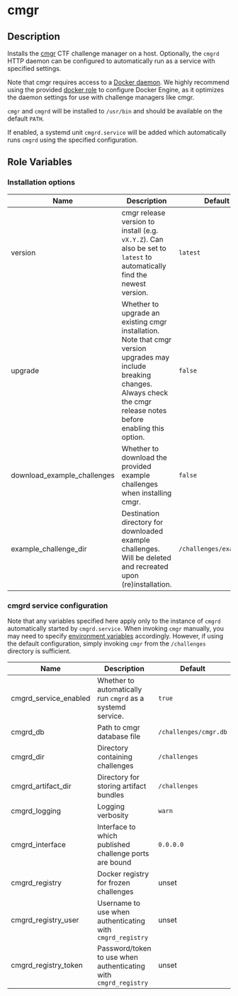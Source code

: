 # cmgr

## Description

Installs the [cmgr](https://github.com/ArmyCyberInstitute/cmgr) CTF challenge manager on a host.
Optionally, the `cmgrd` HTTP daemon can be configured to automatically run as a service with
specified settings.

Note that cmgr requires access to a [Docker
daemon](https://docs.docker.com/get-started/overview/#the-docker-daemon). We highly recommend using
the provided [docker role](../docker/README.md) to configure Docker Engine, as it optimizes the
daemon settings for use with challenge managers like cmgr.

`cmgr` and `cmgrd` will be installed to `/usr/bin` and should be available on the default `PATH`.

If enabled, a systemd unit `cmgrd.service` will be added which automatically runs `cmgrd` using the
specified configuration.

## Role Variables

### Installation options

| Name | Description | Default |
| --- | --- | --- |
| version | cmgr release version to install (e.g. `vX.Y.Z`). Can also be set to `latest` to automatically find the newest version. | `latest` |
| upgrade | Whether to upgrade an existing cmgr installation. Note that cmgr version upgrades may include breaking changes. Always check the cmgr release notes before enabling this option. | `false` |
| download_example_challenges | Whether to download the provided example challenges when installing cmgr. | `false`
| example_challenge_dir | Destination directory for downloaded example challenges. Will be deleted and recreated upon (re)installation. | `/challenges/examples/`

### cmgrd service configuration

Note that any variables specified here apply only to the instance of `cmgrd` automatically started
by `cmgrd.service`. When invoking `cmgr` manually, you may need to specify [environment
variables](https://github.com/ArmyCyberInstitute/cmgr#configuration) accordingly. However, if using
the default configuration, simply invoking `cmgr` from the `/challenges` directory is sufficient.

| Name | Description | Default |
| --- | --- | --- |
| cmgrd_service_enabled | Whether to automatically run `cmgrd` as a systemd service. | `true` |
| cmgrd_db | Path to cmgr database file | `/challenges/cmgr.db` |
| cmgrd_dir | Directory containing challenges | `/challenges` |
| cmgrd_artifact_dir | Directory for storing artifact bundles | `/challenges` |
| cmgrd_logging | Logging verbosity | `warn` |
| cmgrd_interface | Interface to which published challenge ports are bound | `0.0.0.0` |
| cmgrd_registry | Docker registry for frozen challenges | unset |
| cmgrd_registry_user | Username to use when authenticating with `cmgrd_registry` | unset |
| cmgrd_registry_token | Password/token to use when authenticating with `cmgrd_registry` | unset |
